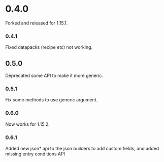 # 0.4.0
Forked and released for 1.15.1.
### 0.4.1
Fixed datapacks (recipe etc) not working.
## 0.5.0
Deprecated some API to make it more generic.
### 0.5.1
Fix some methods to use generic argument.
### 0.6.0
Now works for 1.15.2.
### 0.6.1 
Added new json* api to the json builders to add custom fields, and added missing entry conditions API
